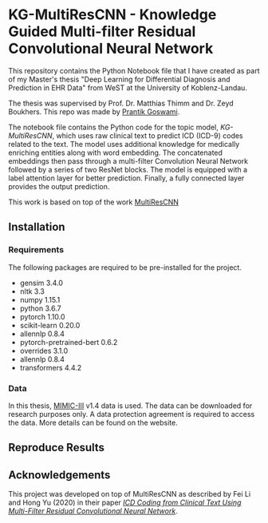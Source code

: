 # KG-MultiResCNN - Knowledge Guided Multi-filter Residual Convolutional Neural Network

This repository contains the Python Notebook file that I have created as part of my Master's thesis "Deep Learning for Differential Diagnosis and Prediction in EHR Data" from WeST at the University of Koblenz-Landau.
 
The thesis was supervised by Prof. Dr. Matthias Thimm and Dr. Zeyd Boukhers. This repo was made by [Prantik Goswami](https://scholar.google.com/citations?user=ei5YCgcAAAAJ).

The notebook file contains the Python code for the topic model, *KG-MultiResCNN*, which uses raw clinical text to predict ICD (ICD-9) codes related to the text. The model uses additional knowledge for medically enriching entities along with word embedding. The concatenated embeddings then pass through a multi-filter Convolution Neural Network followed by a series of two ResNet blocks. The model is equipped with a label attention layer for better prediction. Finally, a fully connected layer provides the output prediction.

This work is based on top of the work [MultiResCNN](https://github.com/foxlf823/Multi-Filter-Residual-Convolutional-Neural-Network)  

## Installation

### Requirements
The following packages are required to be pre-installed for the project.
* gensim                    3.4.0
* nltk                      3.3
* numpy                     1.15.1
* python                    3.6.7
* pytorch                   1.10.0
* scikit-learn              0.20.0
* allennlp                  0.8.4
* pytorch-pretrained-bert   0.6.2
* overrides   				3.1.0
* allennlp   				0.8.4
* transformers				4.4.2

### Data
In this thesis, [MIMIC-III](https://physionet.org/content/mimiciii/1.4/) v1.4 data is used. The data can be downloaded for research purposes only. A data protection agreement is required to access the data. More details can be found on the website.  

## Reproduce Results



## Acknowledgements
This project was developed on top of MultiResCNN as described by Fei Li and Hong Yu (2020) in their paper [*ICD Coding from Clinical Text Using Multi-Filter Residual Convolutional Neural Network*](https://doi.org/10.1609/aaai.v34i05.6331).

